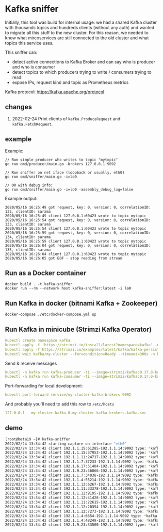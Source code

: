# Kafka sniffer

Initially, this tool was build for internal usage: we had a shared Kafka cluster with thousands topics and hundreds
clients (without any auth) and wanted to migrate all this stuff to the new cluster. For this reason, we needed to know
what mircoservices are still connected to the old cluster and what topics this service uses.

This sniffer can:

- detect active connections to Kafka Broker and can say who is producer and who is consumer
- detect topics to which producers trying to write / consumers trying to read
- expose IPs, request kind and topic as Prometheus metrics

Kafka protocol: https://kafka.apache.org/protocol

## changes

1. 2022-02-24 Print clients of `kafka.ProduceRequest` and `kafka.FetchRequest`.

## example

Example:

```
// Run simple producer who writes to topic "mytopic"
go run cmd/producer/main.go -brokers 127.0.0.1:9092

// Run sniffer on net iface (loopback or usually, eth0)
go run cmd/sniffer/main.go -i=lo0

// OR with debug info:
go run cmd/sniffer/main.go -i=lo0 -assembly_debug_log=false
```

Example output:

```
2020/05/16 16:25:49 got request, key: 0, version: 0, correlationID: 132, clientID: sarama
2020/05/16 16:25:49 client 127.0.0.1:60423 wrote to topic mytopic
2020/05/16 16:25:54 got request, key: 0, version: 0, correlationID: 133, clientID: sarama
2020/05/16 16:25:54 client 127.0.0.1:60423 wrote to topic mytopic
2020/05/16 16:25:59 got request, key: 0, version: 0, correlationID: 134, clientID: sarama
2020/05/16 16:25:59 client 127.0.0.1:60423 wrote to topic mytopic
2020/05/16 16:26:04 got request, key: 0, version: 0, correlationID: 135, clientID: sarama
2020/05/16 16:26:04 client 127.0.0.1:60423 wrote to topic mytopic
2020/05/16 16:26:05 got EOF - stop reading from stream
```

## Run as a Docker container

```
docker build . -t kafka-sniffer
docker run --rm --network host kafka-sniffer:latest -i lo0
```

## Run Kafka in docker (bitnami Kafka + Zookeeper)

```
docker-compose ./etc/docker-compose.yml up
```

## Run Kafka in minicube (Strimzi Kafka Operator)

```yaml
kubectl create namespace kafka
kubectl apply -f 'https://strimzi.io/install/latest?namespace=kafka' -n kafka
kubectl apply -f https://strimzi.io/examples/latest/kafka/kafka-persistent-single.yaml -n kafka
kubectl wait kafka/my-cluster --for=condition=Ready --timeout=300s -n kafka
```

Send & receive messages

```yaml
kubectl -n kafka run kafka-producer -ti --image=strimzi/kafka:0.17.0-kafka-2.4.0 --rm=true --restart=Never -- bin/kafka-console-producer.sh --broker-list my-cluster-kafka-bootstrap:9092 --topic my-topic
kubectl -n kafka run kafka-consumer -ti --image=strimzi/kafka:0.17.0-kafka-2.4.0 --rm=true --restart=Never -- bin/kafka-console-consumer.sh --bootstrap-server my-cluster-kafka-bootstrap:9092 --topic my-topic --from-beginning
```

Port-forwarding for local development:

```yaml
kubectl port-forward service/my-cluster-kafka-brokers 9092
```

And probably you'll need to add this row to `/etc/hosts`

```yaml
127.0.0.1   my-cluster-kafka-0.my-cluster-kafka-brokers.kafka.svc
```

## demo

```sh
[root@beta19 ~]# kafka-sniffer
2022/02/24 13:34:42 starting capture on interface "eth0"
2022/02/24 13:34:42 client 192.1.1.15:61285-192.1.1.14:9092 type: *kafka.FetchRequest topic [dev-logcenter], correlationID: 117377425, clientID: sarama
2022/02/24 13:34:42 client 192.1.1.15:37953-192.1.1.14:9092 type: *kafka.ProduceRequest topic [dev-metrics], correlationID: 6003063, clientID: sarama
2022/02/24 13:34:42 client 192.1.1.11:24717-192.1.1.14:9092 type: *kafka.FetchRequest topic [dev-metrics], correlationID: 196489671, clientID: sarama
2022/02/24 13:34:42 client 192.1.1.7:37233-192.1.1.14:9092 type: *kafka.FetchRequest topic [__consumer_offsets], correlationID: 247189, clientID: consumer-KMOffsetCache-cmak-548974c6c4-sxvgt-1723
2022/02/24 13:34:42 client 192.1.6.17:51404-192.1.1.14:9092 type: *kafka.FetchRequest topic [dev-ids], correlationID: 6716609, clientID: consumer-1
2022/02/24 13:34:42 client 192.1.9.23:36866-192.1.1.14:9092 type: *kafka.FetchRequest topic [bq_disaster_recovery], correlationID: 623626, clientID: consumer-1
2022/02/24 13:34:42 client 192.1.1.7:34038-192.1.1.14:9092 type: *kafka.FetchRequest topic [agent_transaction], correlationID: 12480162, clientID: consumer-1
2022/02/24 13:34:42 client 192.1.1.4:55214-192.1.1.14:9092 type: *kafka.FetchRequest topic [dev-cloudSignLogServer], correlationID: 3341672, clientID: 2428545257036493
2022/02/24 13:34:42 client 192.1.1.12:6267-192.1.1.14:9092 type: *kafka.FetchRequest topic [judicial_disaster], correlationID: 9009620, clientID: consumer-2
2022/02/24 13:34:42 client 192.1.1.11:33378-192.1.1.14:9092 type: *kafka.ProduceRequest topic [dev-gateway], correlationID: 10948681, clientID: producer-1
2022/02/24 13:34:42 client 192.1.1.12:9195-192.1.1.14:9092 type: *kafka.FetchRequest topic [judicial-2tripartite], correlationID: 9011202, clientID: consumer-1
2022/02/24 13:34:42 client 192.1.1.12:41426-192.1.1.14:9092 type: *kafka.FetchRequest topic [agent_count_transaction], correlationID: 194647, clientID: consumer-11
2022/02/24 13:34:42 client 192.1.1.11:22615-192.1.1.14:9092 type: *kafka.FetchRequest topic [ids-message-record-1], correlationID: 8999184, clientID: consumer-1
2022/02/24 13:34:42 client 192.1.1.12:20394-192.1.1.14:9092 type: *kafka.FetchRequest topic [count_transaction_pro], correlationID: 3240311, clientID: consumer-11
2022/02/24 13:34:42 client 192.1.1.12:7273-192.1.1.14:9092 type: *kafka.FetchRequest topic [transaction_pro], correlationID: 3240395, clientID: consumer-1
2022/02/24 13:34:42 client 192.1.1.4:6654-192.1.1.14:9092 type: *kafka.FetchRequest topic [count_transaction], correlationID: 572423, clientID: consumer-1
2022/02/24 13:34:42 client 192.1.1.4:48249-192.1.1.14:9092 type: *kafka.FetchRequest topic [transaction], correlationID: 8692411, clientID: consumer-11
2022/02/24 13:34:42 client 192.1.9.23:33500-192.1.1.14:9092 type: *kafka.FetchRequest topic [verif_supplement_file_v1], correlationID: 117992, clientID: consumer-2
```
